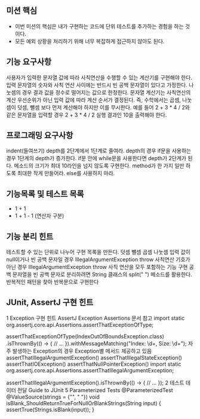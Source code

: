 ## 미션 핵심
* 이번 미션의 핵심은 내가 구현하는 코드에 단위 테스트를 추가하는 경험을 하는 것이다.
* 모든 예외 상황을 처리하기 위해 너무 복잡하게 접근하지 않아도 된다.

## 기능 요구사항
사용자가 입력한 문자열 값에 따라 사칙연산을 수행할 수 있는 계산기를 구현해야 한다.
입력 문자열의 숫자와 사칙 연산 사이에는 반드시 빈 공백 문자열이 있다고 가정한다.
나눗셈의 경우 결과 값을 정수로 떨어지는 값으로 한정한다.
문자열 계산기는 사칙연산의 계산 우선순위가 아닌 입력 값에 따라 계산 순서가 결정된다. 즉, 수학에서는 곱셈, 나눗셈이 덧셈, 뺄셈 보다 먼저 계산해야 하지만 이를 무시한다.
예를 들어 2 + 3 * 4 / 2와 같은 문자열을 입력할 경우 2 + 3 * 4 / 2 실행 결과인 10을 출력해야 한다.

## 프로그래밍 요구사항
indent(들여쓰기) depth를 2단계에서 1단계로 줄여라.
depth의 경우 if문을 사용하는 경우 1단계의 depth가 증가한다. if문 안에 while문을 사용한다면 depth가 2단계가 된다. 메소드의 크기가 최대 10라인을 넘지 않도록 구현한다.
method가 한 가지 일만 하도록 최대한 작게 만들어라.
else를 사용하지 마라.

## 기능목록 및 테스트 목록
* 1 + 1
* 1 + 1 - 1 (연산자 구분)


## 기능 분리 힌트
테스트할 수 있는 단위로 나누어 구현 목록을 만든다.
덧셈
뺄셈
곱셈
나눗셈
입력 값이 null이거나 빈 공백 문자일 경우 IllegalArgumentException throw
사칙연산 기호가 아닌 경우 IllegalArgumentException throw
사칙 연산을 모두 포함하는 기능 구현
공백 문자열을 빈 공백 문자로 분리하려면 String 클래스의 split(" ") 메소드를 활용한다.
반복적인 패턴을 찾아 반복문으로 구현한다

## JUnit, AssertJ 구현 힌트
1 Exception 구현 힌트
AssertJ Exception Assertions 문서 참고
import static org.assertj.core.api.Assertions.assertThatExceptionOfType;

assertThatExceptionOfType(IndexOutOfBoundsException.class)
.isThrownBy(() -> {
// ...
}).withMessageMatching("Index: \\d+, Size: \\d+");
자주 발생하는 Exception의 경우 Exception별 메서드 제공하고 있음
assertThatIllegalArgumentException()
assertThatIllegalStateException()
assertThatIOException()
assertThatNullPointerException()
import static org.assertj.core.api.Assertions.assertThatIllegalArgumentException;

assertThatIllegalArgumentException().isThrownBy(() -> {
// ...
});
2 테스트 데이터 전달
Guide to JUnit 5 Parameterized Tests
@ParameterizedTest
@ValueSource(strings = {"", "  "})
void isBlank_ShouldReturnTrueForNullOrBlankStrings(String input) {
assertTrue(Strings.isBlank(input));
}
